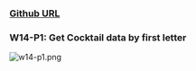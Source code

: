 ### [Github URL](https://github.com/anan826/1112-1N-js-demo-211410658.git)

### W14-P1: Get Cocktail data by first letter

![w14-p1.png](https://slyliryvslfzxeqslixp.supabase.co/storage/v1/object/public/demo-58/md_1N_img/w14-p1.png)

```

```

